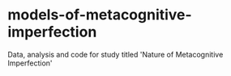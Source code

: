 # models-of-metacognitive-imperfection
Data, analysis and code for study titled 'Nature of Metacognitive Imperfection'
